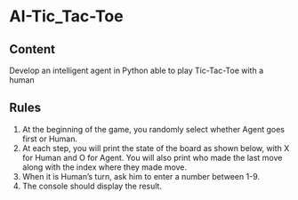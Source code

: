 # AI-Tic_Tac-Toe

## Content

Develop an intelligent agent in Python able to play Tic-Tac-Toe with a human

## Rules

1.	At the beginning of the game, you randomly select whether Agent goes first or Human.
2.	At each step, you will print the state of the board as shown below, with X for Human and O for Agent. You will also print who made the last move along with the index where they made move.
3.	When it is Human’s turn, ask him to enter a number between 1-9. 
4.	The console should display the result.
